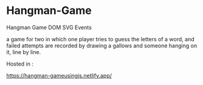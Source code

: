 # Hangman-Game
 Hangman Game  DOM SVG Events


a game for two in which one player tries to guess 
the letters of a word, and failed attempts are recorded by drawing a gallows and someone hanging on it, line by line.

Hosted in :

https://hangman-gameusingjs.netlify.app/
